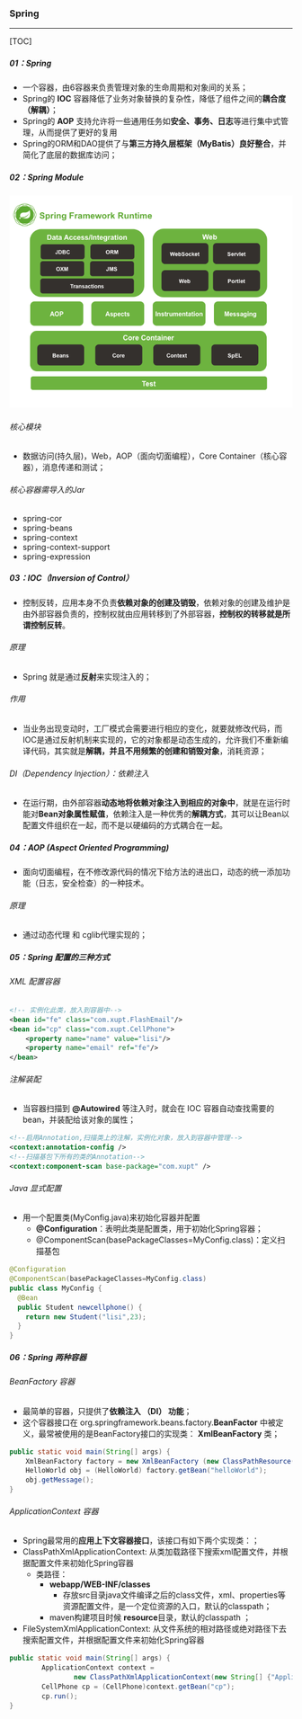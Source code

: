 ### Spring 

------

[TOC]

##### 01：Spring

- 一个容器，由6容器来负责管理对象的生命周期和对象间的关系；
- Spring的 **IOC** 容器降低了业务对象替换的复杂性，降低了组件之间的**耦合度（解耦）**；
- Spring的 **AOP** 支持允许将一些通用任务如**安全、事务、日志**等进行集中式管理，从而提供了更好的复用
- Spring的ORM和DAO提供了与**第三方持久层框架（MyBatis）良好整合**，并简化了底层的数据库访问；

##### 02：Spring Module

![](https://github.com/likang315/Middleware/blob/master/13%EF%BC%9ASpring/photos/spring-module.png?raw=true)

###### 	核心模块

- 数据访问(持久层)，Web，AOP（面向切面编程），Core Container（核心容器），消息传递和测试；


###### 	核心容器需导入的Jar

- spring-cor
- spring-beans
- spring-context
- spring-context-support
- spring-expression

##### 03：IOC（Inversion of Control）

- 控制反转，应用本身不负责**依赖对象的创建及销毁**，依赖对象的创建及维护是由外部容器负责的，控制权就由应用转移到了外部容器，**控制权的转移就是所谓控制反转**。


###### 原理

- Spring 就是通过**反射**来实现注入的；


###### 作用

- 当业务出现变动时，工厂模式会需要进行相应的变化，就要就修改代码，而IOC是通过反射机制来实现的，它的对象都是动态生成的，允许我们不重新编译代码，其实就是**解耦，并且不用频繁的创建和销毁对象**，消耗资源；


###### DI（Dependency Injection）：依赖注入

- 在运行期，由外部容器**动态地将依赖对象注入到相应的对象中**，就是在运行时能对**Bean对象属性赋值**，依赖注入是一种优秀的**解耦方式**，其可以让Bean以配置文件组织在一起，而不是以硬编码的方式耦合在一起。


##### 04：AOP (Aspect Oriented Programming) 

- 面向切面编程，在不修改源代码的情况下给方法的进出口，动态的统一添加功能（日志，安全检查）的一种技术。


###### 原理

- 通过动态代理 和 cglib代理实现的；


##### 05：Spring 配置的三种方式

######    XML 配置容器

```xml
<!-- 实例化此类，放入到容器中-->
<bean id="fe" class="com.xupt.FlashEmail"/>
<bean id="cp" class="com.xupt.CellPhone">
    <property name="name" value="lisi"/>
    <property name="email" ref="fe"/>
</bean>
```

######    注解装配

- 当容器扫描到 **@Autowired** 等注入时，就会在 IOC 容器自动查找需要的 bean，并装配给该对象的属性；


```xml
<!--启用Annotation,扫描类上的注解，实例化对象，放入到容器中管理-->
<context:annotation-config />  
<!--扫描基包下所有的类的Annotation-->
<context:component-scan base-package="com.xupt" />
```

###### Java 显式配置

- 用一个配置类(MyConfig.java)来初始化容器并配置
  - **@Configuration**：表明此类是配置类，用于初始化Spring容器；
  - @ComponentScan(basePackageClasses=MyConfig.class)：定义扫描基包

```java
@Configuration
@ComponentScan(basePackageClasses=MyConfig.class)
public class MyConfig {
  @Bean
  public Student newcellphone() {
    return new Student("lisi",23);
  }
}
```

##### 06：Spring 两种容器

###### BeanFactory 容器

- 最简单的容器，只提供了**依赖注入 （DI） 功能**；
- 这个容器接口在 org.springframework.beans.factory.**BeanFactor** 中被定义，最常被使用的是BeanFactory接口的实现类： **XmlBeanFactory** 类；

```java
public static void main(String[] args) {
    XmlBeanFactory factory = new XmlBeanFactory (new ClassPathResource("Beans.xml"));
    HelloWorld obj = (HelloWorld) factory.getBean("helloWorld");
    obj.getMessage();
}
```

###### ApplicationContext 容器

- Spring最常用的**应用上下文容器接口**，该接口有如下两个实现类：；
- ClassPathXmlApplicationContext: 从类加载路径下搜索xml配置文件，并根据配置文件来初始化Spring容器
  - 类路径：
    - **webapp/WEB-INF/classes**
      - 存放src目录java文件编译之后的class文件，xml、properties等资源配置文件，是一个定位资源的入口，默认的classpath；
    - maven构建项目时候 **resource**目录，默认的classpath ；
- FileSystemXmlApplicationContext: 从文件系统的相对路径或绝对路径下去搜索配置文件，并根据配置文件来初始化Spring容器

```java
public static void main(String[] args) {
		ApplicationContext context =
				new ClassPathXmlApplicationContext(new String[] {"ApplicationContext.xml"});
		CellPhone cp = (CellPhone)context.getBean("cp");
		cp.run();
}
```
